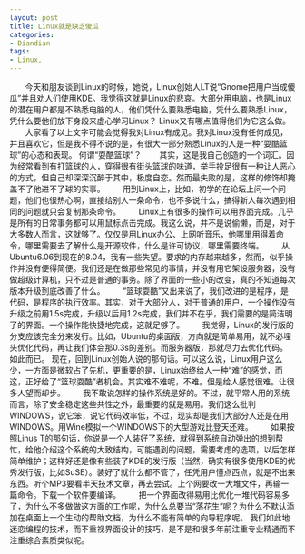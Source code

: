 ```yaml
---
layout: post
title: Linux就是缺乏傻瓜
categories:
- Diandian
tags:
- Linux, 
---
```

       今天和朋友谈到Linux的时候，她说，Linux创始人LT说“Gnome把用户当成傻瓜”并且劝人们使用KDE。我觉得这就是Linux的悲哀。大部分用电脑，也是Linux的潜在用户都是不熟悉电脑的人，他们凭什么要熟悉电脑，凭什么要熟悉Linux，凭什么要他们放下身段来虚心学习Linux？ Linux又有哪点值得他们为它这么做。        大家看了以上文字可能会觉得我对Linux有成见。我对Linux没有任何成见，并且喜欢它，但是我不得不说的是，有很大一部分熟悉Linux的人是一种“耍酷篮球”的心态和表现。 何谓“耍酷篮球”？        其实，这是我自己创造的一个词汇。因为经常看到有打篮球的人，穿得很有街头篮球的味道，举手投足很有一种让人恶心的方式，但自己却深深沉醉于其中，极度自恋。然而最失败的是，这样的修饰却掩盖不了他进不了球的实事。        用到Linux上，比如，初学的在论坛上问一个问题，他们也很热心啊，直接给别人一条命令，也不多说什么，搞得新人每次遇到相同的问题就只会复制那条命令。        Linux上有很多的操作可以用界面完成。几乎是所有的日常事务都可以用鼠标点击完成。我这么说，并不是说偷懒，而是，对于大多数人而言，这就够了。仅仅是用Linux办公、上网听音乐，他哪里用得着命令，哪里需要去了解什么是开源软件，什么是许可协议，哪里需要终端。        从Ubuntu6.06到现在的8.04，我有一些失望。要求的内存越来越多，然而，似乎操作并没有便得简便。我们还是在做那些常见的事情，并没有用它架设服务器，没有做超级计算机，只不过是普通的事务。除了界面的一些小的改变，真的不知道每次版本升级到底改善了什么。        “篮球耍酷”又出来说了，我们改进的是程序，是代码，是程序的执行效率。其实，对于大部分人，对于普通的用户，一个操作没有升级之前用1.5s完成，升级以后用1.2s完成，我们并不在乎，我们需要的是简洁明了的界面。一个操作能快捷地完成，这就足够了。        我觉得，Linux的发行版的分支应该完全分来发行。比如，Ubuntu的桌面版，方向就是简单易用，就不必埋头优化代码，再让我们体会那0.3s的差别。而服务器版，那就尽力去优化代码。如此而已。 现在，回到Linux创始人说的那句话。可以这么说，Linux用户这么少，一方面是微软占了先机，更重要的是，Linux始终给人一种“难”的感觉，而这，正好给了“篮球耍酷”者机会。其实难不难呢，不难。但是给人感觉很难。让很多人望而却步。        我不敢说怎样的操作系统是好的。不过，就平常人用的系统而言，除了安全稳定这些共性之外，最重要的就是易用。我们这么批判WINDOWS，说它笨，说它代码效率低，不过，现实却是我们大部分人还是在用WINDOWS。用Wine模拟一个WINDOWS下的大型游戏比登天还难。        如果按照Linus T的那句话，你说是一个人装好了系统，就得到系统自动弹出的想到帮忙，给他介绍这个系统的大致结构，可能遇到的问题，需要考虑的选项，以后怎样简单维护；这样好还是像有些装了KDE的发行版（当然，确实有很多使用KDE的优秀发行版，比如SuSE）。装好了就什么都不管了，任凭用户懂点西点，就是不出来东西。听个MP3要看半天技术文章，再去尝试。上个网要改一大堆文件，再输一篇命令。下载一个软件要编译。        把一个界面改得易用比优化一堆代码容易多了，为什么不多做做这方面的工作呢，为什么总要当“落花生”呢？为什么不默认添加在桌面上一个生动的帮助文档，为什么不能有简单的向导程序呢。 我们如此地迷恋编程的技术，而不重视界面设计的技巧，是不是和很多年前注重专业精通而不注重综合素质类似呢。